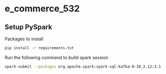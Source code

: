 # e_commerce_532


## Setup PySpark

Packages to install

```bash
pip install -r requirements.txt
```

Run the following command to build spark session 
```bash
spark-submit --packages org.apache.spark:spark-sql-kafka-0-10_2.12:3.1.1,org.slf4j:slf4j-simple:1.7.36 /Users/anjali./Documents/e_commerce_532/spark_processing.py
```
